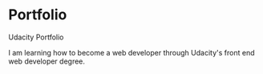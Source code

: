 # Portfolio
Udacity Portfolio

I am learning how to become a web developer through Udacity's front end web developer degree.
